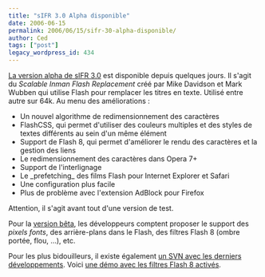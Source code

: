```yaml
---
title: "sIFR 3.0 Alpha disponible"
date: 2006-06-15
permalink: 2006/06/15/sifr-30-alpha-disponible/
author: Ced
tags: ["post"]
legacy_wordpress_id: 434
---
```


<a href="http://novemberborn.net/sifr3/alpha" hreflang="en">La version alpha de sIFR 3.0</a> est disponible depuis quelques jours. Il s'agit du _Scalable Inman Flash Replacement_ créé par Mike Davidson et Mark Wubben qui utilise Flash pour remplacer les titres en texte. Utilisé entre autre sur 64k. Au menu des améliorations :
<ul>
	<li>Un nouvel algorithme de redimensionnement des caractères</li>
	<li>FlashCSS, qui permet d'utiliser des couleurs multiples et des styles de textes différents au sein d'un même élément</li>
	<li>Support de Flash 8, qui permet d'améliorer le rendu des caractères et la gestion des liens</li>
	<li>Le redimensionnement des caractères dans Opera 7+</li>
	<li>Support de l'interlignage</li>
	<li>Le _prefetching_ des films Flash pour Internet Explorer et Safari</li>
	<li>Une configuration plus facile</li>
	<li>Plus de problème avec l'extension AdBlock pour Firefox</li>
</ul>
Attention, il s'agit avant tout d'une version de test.

Pour la <a href="http://novemberborn.net/sifr3/using-svn-beta-info" hreflang="en">version bêta</a>, les développeurs comptent proposer le support des _pixels fonts_, des arrière-plans dans le Flash, des filtres Flash 8 (ombre portée, flou, …), etc.

<!-- excerpt -->

Pour les plus bidouilleurs, il existe également <a href="http://novemberborn.net/sifr3/using-svn-beta-info" hreflang="fr">un SVN avec les derniers développements</a>. Voici <a href="http://dev.novemberborn.net/sifr3/svn/test/distribution/demo/" hreflang="en">une démo avec les filtres Flash 8 activés</a>.
